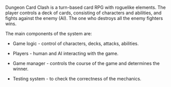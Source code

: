 Dungeon Card Clash is a turn-based card RPG with roguelike elements.
The player controls a deck of cards, consisting of characters and abilities, and fights against the enemy (AI).
The one who destroys all the enemy fighters wins.

The main components of the system are:

 - Game logic - control of characters, decks, attacks, abilities.

 - Players - human and AI interacting with the game.

 - Game manager - controls the course of the game and determines the winner.

 - Testing system - to check the correctness of the mechanics.
